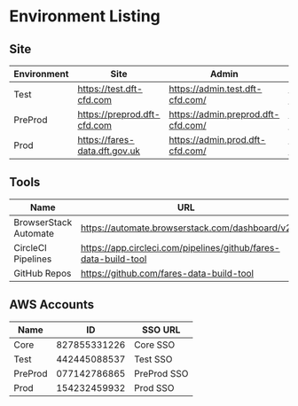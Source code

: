 # Environment Listing

## Site

| Environment | Site                          | Admin                              | Monitoring                             |
| ----------- | ----------------------------- | ---------------------------------- | -------------------------------------- |
| Test        | https://test.dft-cfd.com      | https://admin.test.dft-cfd.com/    | https://monitoring.test.dft-cfd.com    |
| PreProd     | https://preprod.dft-cfd.com   | https://admin.preprod.dft-cfd.com/ | https://monitoring.preprod.dft-cfd.com |
| Prod        | https://fares-data.dft.gov.uk | https://admin.prod.dft-cfd.com/    | https://monitoring.prod.dft-cfd.com    |

## Tools

| Name                  | URL                                                             |
| --------------------- | --------------------------------------------------------------- |
| BrowserStack Automate | https://automate.browserstack.com/dashboard/v2                  |
| CircleCI Pipelines    | https://app.circleci.com/pipelines/github/fares-data-build-tool |
| GitHub Repos          | https://github.com/fares-data-build-tool                        |

## AWS Accounts

| Name    | ID           | SSO URL     |
| ------- | ------------ | ----------- |
| Core    | 827855331226 | Core SSO    |
| Test    | 442445088537 | Test SSO    |
| PreProd | 077142786865 | PreProd SSO |
| Prod    | 154232459932 | Prod SSO    |
